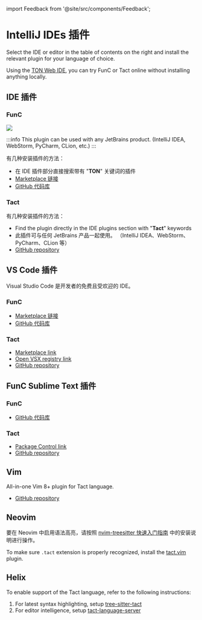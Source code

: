 import Feedback from '@site/src/components/Feedback';

# IntelliJ IDEs 插件

Select the IDE or editor in the table of contents on the right and install the relevant plugin for your language of choice.

Using the [TON Web IDE](https://ide.ton.org/), you can try FunC or Tact online without installing anything locally.

## IDE 插件

### FunC

![](/img/docs/ton-jetbrains-plugin.png)

:::info
This plugin can be used with any JetBrains product.
(IntelliJ IDEA, WebStorm, PyCharm, CLion, etc.)
:::

有几种安装插件的方法：

- 在 IDE 插件部分直接搜索带有 "**TON**" 关键词的插件
- [Marketplace 链接](https://plugins.jetbrains.com/plugin/23382-ton)
- [GitHub 代码库](https://github.com/ton-blockchain/intellij-ton)

### Tact

有几种安装插件的方法：

- Find the plugin directly in the IDE plugins section with "**Tact**" keywords
- 此插件可与任何 JetBrains 产品一起使用。
  （IntelliJ IDEA、WebStorm、PyCharm、CLion 等）
- [GitHub repository](https://github.com/tact-lang/intelli-tact)

## VS Code 插件

Visual Studio Code 是开发者的免费且受欢迎的 IDE。

### FunC

- [Marketplace 链接](https://marketplace.visualstudio.com/items?itemName=tonwhales.func-vscode)
- [GitHub 代码库](https://github.com/ton-foundation/vscode-func)

### Tact

- [Marketplace link](https://marketplace.visualstudio.com/items?itemName=tonstudio.vscode-tact)
- [Open VSX registry link](https://open-vsx.org/extension/tonstudio/vscode-tact)
- [GitHub repository](https://github.com/tact-lang/tact-language-server)

## FunC Sublime Text 插件

### FunC

- [GitHub 代码库](https://github.com/savva425/func_plugin_sublimetext3)

### Tact

- [Package Control link](https://packagecontrol.io/packages/Tact)
- [GitHub repository](https://github.com/tact-lang/tact-sublime)

## Vim

All-in-one Vim 8+ plugin for Tact language.

- [GitHub repository](https://github.com/tact-lang/tact.vim)

## Neovim

要在 Neovim 中启用语法高亮，请按照 [nvim-treesitter 快速入门指南](https://github.com/nvim-treesitter/nvim-treesitter#quickstart) 中的安装说明进行操作。

To make sure `.tact` extension is properly recognized, install the [tact.vim](https://github.com/tact-lang/tact.vim) plugin.

## Helix

To enable support of the Tact language, refer to the following instructions:

1. For latest syntax highlighting, setup [tree-sitter-tact](https://github.com/tact-lang/tree-sitter-tact#helix)
2. For editor intelligence, setup [tact-language-server](https://github.com/tact-lang/tact-language-server#other-editors)

<Feedback />

